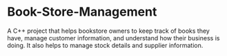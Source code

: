 # Book-Store-Management
A C++ project that helps bookstore owners to keep track of books they have, manage
customer information, and understand how their business is doing. It also helps to
manage stock details and supplier information.
